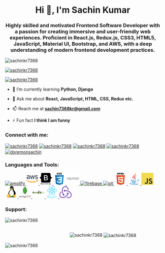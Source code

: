 <h1 align="center">Hi 👋, I'm Sachin Kumar</h1>
<h3 align="center">Highly skilled and motivated Frontend Software Developer with a passion for creating immersive and user-friendly web experiences. Proficient in React.js, Redux.js, CSS3, HTML5, JavaScript, Material UI, Bootstrap, and AWS, with a deep understanding of modern frontend development practices.</h3>

<p align="left"> <img src="https://komarev.com/ghpvc/?username=sachinkr7368&label=Profile%20views&color=0e75b6&style=flat" alt="sachinkr7368" /> </p>

<p align="left"> <a href="https://github.com/ryo-ma/github-profile-trophy"><img src="https://github-profile-trophy.vercel.app/?username=sachinkr7368" alt="sachinkr7368" /></a> </p>

<p align="left"> <a href="https://twitter.com/sachinkr7368" target="blank"><img src="https://img.shields.io/twitter/follow/sachinkr7368?logo=twitter&style=for-the-badge" alt="sachinkr7368" /></a> </p>

- 🌱 I’m currently learning **Python, Django**

- 💬 Ask me about **React, JavaScript, HTML, CSS, Redux etc.**

- 📫 Reach me at **sachin7368kr@gmail.com**

- ⚡ Fun fact **I think I am funny**

<h3 align="left">Connect with me:</h3>
<p align="left">
<a href="https://twitter.com/sachinkr7368" target="blank"><img align="center" src="https://raw.githubusercontent.com/rahuldkjain/github-profile-readme-generator/master/src/images/icons/Social/twitter.svg" alt="sachinkr7368" height="30" width="40" /></a>
<a href="https://linkedin.com/in/sachinkr7368" target="blank"><img align="center" src="https://raw.githubusercontent.com/rahuldkjain/github-profile-readme-generator/master/src/images/icons/Social/linked-in-alt.svg" alt="sachinkr7368" height="30" width="40" /></a>
<a href="https://codesandbox.com/sachinkr7368" target="blank"><img align="center" src="https://raw.githubusercontent.com/rahuldkjain/github-profile-readme-generator/master/src/images/icons/Social/codesandbox.svg" alt="sachinkr7368" height="30" width="40" /></a>
<a href="https://fb.com/sachinkr7368" target="blank"><img align="center" src="https://raw.githubusercontent.com/rahuldkjain/github-profile-readme-generator/master/src/images/icons/Social/facebook.svg" alt="sachinkr7368" height="30" width="40" /></a>
<a href="https://instagram.com/doremonsachin" target="blank"><img align="center" src="https://raw.githubusercontent.com/rahuldkjain/github-profile-readme-generator/master/src/images/icons/Social/instagram.svg" alt="doremonsachin" height="30" width="40" /></a>
</p>

<h3 align="left">Languages and Tools:</h3>
<p align="left"> <a href="https://aws.amazon.com/amplify/" target="_blank" rel="noreferrer"> <img src="https://docs.amplify.aws/assets/logo-dark.svg" alt="amplify" width="40" height="40"/> </a> <a href="https://aws.amazon.com" target="_blank" rel="noreferrer"> <img src="https://raw.githubusercontent.com/devicons/devicon/master/icons/amazonwebservices/amazonwebservices-original-wordmark.svg" alt="aws" width="40" height="40"/> </a> <a href="https://getbootstrap.com" target="_blank" rel="noreferrer"> <img src="https://raw.githubusercontent.com/devicons/devicon/master/icons/bootstrap/bootstrap-plain-wordmark.svg" alt="bootstrap" width="40" height="40"/> </a> <a href="https://www.w3schools.com/css/" target="_blank" rel="noreferrer"> <img src="https://raw.githubusercontent.com/devicons/devicon/master/icons/css3/css3-original-wordmark.svg" alt="css3" width="40" height="40"/> </a> <a href="https://expressjs.com" target="_blank" rel="noreferrer"> <img src="https://raw.githubusercontent.com/devicons/devicon/master/icons/express/express-original-wordmark.svg" alt="express" width="40" height="40"/> </a> <a href="https://firebase.google.com/" target="_blank" rel="noreferrer"> <img src="https://www.vectorlogo.zone/logos/firebase/firebase-icon.svg" alt="firebase" width="40" height="40"/> </a> <a href="https://git-scm.com/" target="_blank" rel="noreferrer"> <img src="https://www.vectorlogo.zone/logos/git-scm/git-scm-icon.svg" alt="git" width="40" height="40"/> </a> <a href="https://www.w3.org/html/" target="_blank" rel="noreferrer"> <img src="https://raw.githubusercontent.com/devicons/devicon/master/icons/html5/html5-original-wordmark.svg" alt="html5" width="40" height="40"/> </a> <a href="https://www.java.com" target="_blank" rel="noreferrer"> <img src="https://raw.githubusercontent.com/devicons/devicon/master/icons/java/java-original.svg" alt="java" width="40" height="40"/> </a> <a href="https://developer.mozilla.org/en-US/docs/Web/JavaScript" target="_blank" rel="noreferrer"> <img src="https://raw.githubusercontent.com/devicons/devicon/master/icons/javascript/javascript-original.svg" alt="javascript" width="40" height="40"/> </a> <a href="https://www.linux.org/" target="_blank" rel="noreferrer"> <img src="https://raw.githubusercontent.com/devicons/devicon/master/icons/linux/linux-original.svg" alt="linux" width="40" height="40"/> </a> <a href="https://www.mongodb.com/" target="_blank" rel="noreferrer"> <img src="https://raw.githubusercontent.com/devicons/devicon/master/icons/mongodb/mongodb-original-wordmark.svg" alt="mongodb" width="40" height="40"/> </a> <a href="https://nodejs.org" target="_blank" rel="noreferrer"> <img src="https://raw.githubusercontent.com/devicons/devicon/master/icons/nodejs/nodejs-original-wordmark.svg" alt="nodejs" width="40" height="40"/> </a> <a href="https://reactjs.org/" target="_blank" rel="noreferrer"> <img src="https://raw.githubusercontent.com/devicons/devicon/master/icons/react/react-original-wordmark.svg" alt="react" width="40" height="40"/> </a> <a href="https://redux.js.org" target="_blank" rel="noreferrer"> <img src="https://raw.githubusercontent.com/devicons/devicon/master/icons/redux/redux-original.svg" alt="redux" width="40" height="40"/> </a> </p>

<h3 align="left">Support:</h3>
<p><a href="https://www.buymeacoffee.com/sachinkr7368"> <img align="left" src="https://cdn.buymeacoffee.com/buttons/v2/default-yellow.png" height="50" width="210" alt="sachinkr7368" /></a></p><br><br>

<p><img align="left" src="https://github-readme-stats.vercel.app/api/top-langs?username=sachinkr7368&show_icons=true&locale=en&layout=compact" alt="sachinkr7368" /></p>

<p>&nbsp;<img align="center" src="https://github-readme-stats.vercel.app/api?username=sachinkr7368&show_icons=true&locale=en" alt="sachinkr7368" /></p>

<p><img align="center" src="https://github-readme-streak-stats.herokuapp.com/?user=sachinkr7368&" alt="sachinkr7368" /></p>
